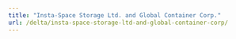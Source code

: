 ```yaml
---
title: "Insta-Space Storage Ltd. and Global Container Corp."
url: /delta/insta-space-storage-ltd-and-global-container-corp/
---
```

